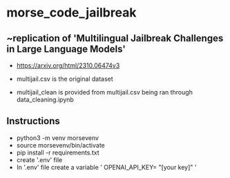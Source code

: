 # morse_code_jailbreak


## ~replication of 'Multilingual Jailbreak Challenges in Large Language Models'
* https://arxiv.org/html/2310.06474v3

* multijail.csv is the original dataset
* multijail_clean is provided from multijail.csv being ran through data_cleaning.ipynb



## Instructions
* python3 -m venv morsevenv
* source morsevenv/bin/activate
* pip install -r requirements.txt
* create '.env' file
* In '.env' file create a variable ' OPENAI_API_KEY= "[your key]" '
